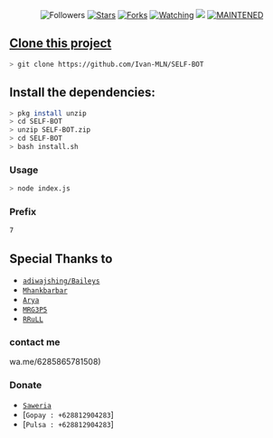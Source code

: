 <p align="center">
<aREADME.md href="https://github.com/Ivan-MLN/followers"><img title="Followers" src="https://img.shields.io/github/followers/Ivan-MLN?color=blue&style=flat-square"></a>
<a href="https://github.com/Ivan-MLN/SELF-BOT/stargazers/"><img title="Stars" src="https://img.shields.io/github/stars/Ivan-MLN/SELF-BOT?color=red&style=flat-square"></a>
<a href="https://github.com/Ivan-MLN/SELF-BOT/network/members"><img title="Forks" src="http://img.shields.io/github/forks/Ivan-MLN/SELF-BOT?color=red&style=flat-square"></a>
<a href="https://github.com/Ivan-MLN/SELF-BOT/watchers"><img title="Watching" src="https://img.shields.io/github/watchers/Ivan-MLN/SELF-BOT?label=Watchers&color=blue&style=flat-square"></a>
<a href="https://hits.seeyoufarm.com"><img src="https://hits.seeyoufarm.com/api/count/incr/badge.svg?url=https%3A%2F%2Fgithub.com%2FIvan-MLN%2FSELF-BOT&count_bg=%2379C83D&title_bg=%23555555&icon=&icon_color=%23E7E7E7&title=Support&edge_flat=false"/></a>
<a href="#"><img title="MAINTENED" src="https://img.shields.io/badge/MAINTENED-YES-blue.svg"</a>
</p>

## Clone this project

```bash
> git clone https://github.com/Ivan-MLN/SELF-BOT
```

## Install the dependencies:

```bash
> pkg install unzip 
> cd SELF-BOT
> unzip SELF-BOT.zip
> cd SELF-BOT
> bash install.sh
```

### Usage
```bash
> node index.js
```

### Prefix 
```bash
7 
```
## Special Thanks to
* [`adiwajshing/Baileys`](https://github.com/adiwajshing/Baileys)
* [`Mhankbarbar`](https://github.com/MhankBarBar)
* [`Arya`](https://github.com/Arya-was)
* [`MRG3P5`](https://github.com/MrG3P5)
* [`RRuLL`](https://github.com/arl03)
### contact me
wa.me/6285865781508)
### Donate
* [`Saweria`](https://saweria.co/VannSGaming01)
* [`Gopay : +628812904283`]
* [`Pulsa : +628812904283`]
